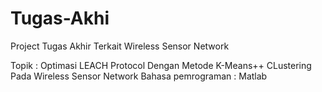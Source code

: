 # Tugas-Akhi
Project Tugas Akhir Terkait Wireless Sensor Network

Topik : Optimasi LEACH Protocol Dengan Metode K-Means++ CLustering Pada Wireless Sensor Network
Bahasa pemrograman : Matlab
